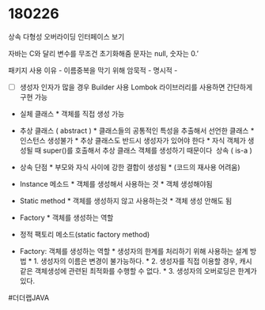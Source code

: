 # 180226

상속
다형성
오버라이딩
인터페이스
보기

자바는 C와 달리 변수를 무조건 초기화해줌
	문자는 null, 숫자는 0.’

패키지 사용 이유 - 이름중복을 막기 위해
암묵적 - 
명시적 - 

- [ ] 생성자 인자가 많을 경우 Builder 사용
	Lombok 라이브러리를 사용하면 간단하게 구현 가능

* 실체 클래스
		* 객체를 직접 생성 가능
* 추상 클래스 ( abstract )
		* 클래스들의 공통적인 특성을 추출해서 선언한 클래스
		* 인스턴스 생성불가
		* 추상 클래스도 반드시 생성자가 있어야 한다 
				* 자식 객체가 생성될 때 super()를 호출해서 추상 클래스 객체를 생성하기 때문이다 
상속 ( is-a )
* 상속 단점
		* 부모와 자식 사이에 강한 결합이 생성됨 
				* (코드의 재사용 어려움)

* Instance 메소드
		* 객체를 생성해서 사용하는 것
		* 객체 생성해야됨
* Static method
		* 객체를 생성하지 않고 사용하는것
		* 객체 생성 안해도 됨 
* Factory
		* 객체를 생성하는 역할 
* 정적 팩토리 메소드(static factory method)
* Factory: 객체를 생성하는 역할
		* 생성자의 한계를 처리하기 위해 사용하는 설계 방법
		* 1. 생성자의 이름은 변경이 불가능하다.
		* 2. 생성자를 직접 이용할 경우, 캐시 같은 객체생성에 관련된 최적화를 수행할 수 없다.
		* 3. 생성자의 오버로딩은 한계가 있다.
		
#더더랩JAVA